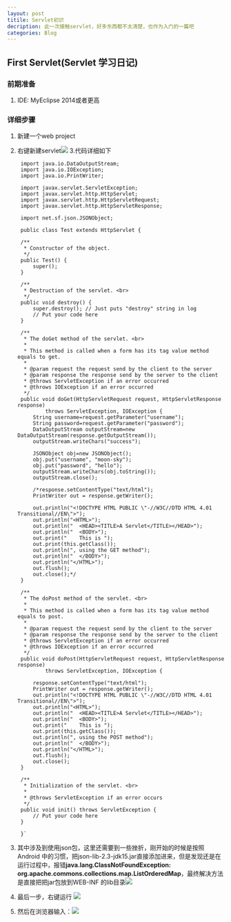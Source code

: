 ```yaml
---
layout: post
titile: Servlet初识
decription: 此一次接触servlet，好多东西都不太清楚，也作为入门的一篇吧
categories: Blog
---
```




## First Servlet(Servlet 学习日记)

### 前期准备

1. IDE: MyEclipse 2014或者更高
### 详细步骤

1. 新建一个web project
2. 右键新建servlet![](http://i.imgur.com/plxDtCd.png)
3.代码详细如下

		import java.io.DataOutputStream;
		import java.io.IOException;
		import java.io.PrintWriter;
		
		import javax.servlet.ServletException;
		import javax.servlet.http.HttpServlet;
		import javax.servlet.http.HttpServletRequest;
		import javax.servlet.http.HttpServletResponse;
		
		import net.sf.json.JSONObject;
		
		public class Test extends HttpServlet {

		/**
		 * Constructor of the object.
		 */
		public Test() {
			super();
		}
	
		/**
		 * Destruction of the servlet. <br>
		 */
		public void destroy() {
			super.destroy(); // Just puts "destroy" string in log
			// Put your code here
		}
	
		/**
		 * The doGet method of the servlet. <br>
		 *
		 * This method is called when a form has its tag value method equals to get.
		 * 
		 * @param request the request send by the client to the server
		 * @param response the response send by the server to the client
		 * @throws ServletException if an error occurred
		 * @throws IOException if an error occurred
		 */
		public void doGet(HttpServletRequest request, HttpServletResponse response)
				throws ServletException, IOException {
			String username=request.getParameter("username");
			String password=request.getParameter("password");
			DataOutputStream outputStream=new DataOutputStream(response.getOutputStream());
			outputStream.writeChars("success");
			
			JSONObject obj=new JSONObject();
			obj.put("username", "moon-sky");
			obj.put("password", "hello");
			outputStream.writeChars(obj.toString());
			outputStream.close();
			
			/*response.setContentType("text/html");
			PrintWriter out = response.getWriter();
			
			out.println("<!DOCTYPE HTML PUBLIC \"-//W3C//DTD HTML 4.01 Transitional//EN\">");
			out.println("<HTML>");
			out.println("  <HEAD><TITLE>A Servlet</TITLE></HEAD>");
			out.println("  <BODY>");
			out.print("    This is ");
			out.print(this.getClass());
			out.println(", using the GET method");
			out.println("  </BODY>");
			out.println("</HTML>");
			out.flush();
			out.close();*/
		}
	
		/**
		 * The doPost method of the servlet. <br>
		 *
		 * This method is called when a form has its tag value method equals to post.
		 * 
		 * @param request the request send by the client to the server
		 * @param response the response send by the server to the client
		 * @throws ServletException if an error occurred
		 * @throws IOException if an error occurred
		 */
		public void doPost(HttpServletRequest request, HttpServletResponse response)
				throws ServletException, IOException {
	
			response.setContentType("text/html");
			PrintWriter out = response.getWriter();
			out.println("<!DOCTYPE HTML PUBLIC \"-//W3C//DTD HTML 4.01 Transitional//EN\">");
			out.println("<HTML>");
			out.println("  <HEAD><TITLE>A Servlet</TITLE></HEAD>");
			out.println("  <BODY>");
			out.print("    This is ");
			out.print(this.getClass());
			out.println(", using the POST method");
			out.println("  </BODY>");
			out.println("</HTML>");
			out.flush();
			out.close();
		}
	
		/**
		 * Initialization of the servlet. <br>
		 *
		 * @throws ServletException if an error occurs
		 */
		public void init() throws ServletException {
			// Put your code here
		}
	
		}`
1. 其中涉及到使用json包，这里还需要到一些挫折，刚开始的时候是按照Android 中的习惯，把json-lib-2.3-jdk15.jar直接添加进来，但是发现还是在运行过程中，报错**java.lang.ClassNotFoundException: org.apache.commons.collections.map.ListOrderedMap**，最终解决方法是直接把把jar包放到WEB-INF 的lib目录![](http://i.imgur.com/PoIpZ34.png)
2. 最后一步，右键运行
![](http://i.imgur.com/Ek7ZtYG.png)
1. 然后在浏览器输入：![](http://i.imgur.com/VD82hrs.png)
